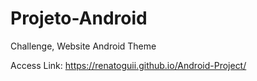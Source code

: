 # Projeto-Android
 <p>Challenge, Website Android Theme<p>

<p>Access Link: <a href="https://renatoguii.github.io/Android-Project/">https://renatoguii.github.io/Android-Project/
